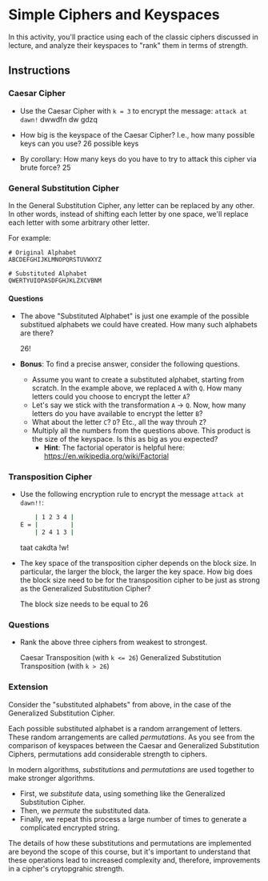 # Simple Ciphers and Keyspaces

In this activity, you'll practice using each of the classic ciphers discussed in lecture, and analyze their keyspaces to "rank" them in terms of strength.

## Instructions

### Caesar Cipher

- Use the Caesar Cipher with `k = 3` to encrypt the message: `attack at dawn!`
    dwwdfn dw gdzq

- How big is the keyspace of the Caesar Cipher? I.e., how many possible keys can you use?
    26 possible keys

- By corollary: How many keys do you have to try to attack this cipher via brute force?
    25

### General Substitution Cipher

In the General Substitution Cipher, any letter can be replaced by any other. In other words, instead of shifting each letter by one space, we'll replace each letter with some arbitrary other letter.

For example:

```
# Original Alphabet
ABCDEFGHIJKLMNOPQRSTUVWXYZ

# Substituted Alphabet
QWERTYUIOPASDFGHJKLZXCVBNM
```

#### Questions

- The above "Substituted Alphabet" is just one example of the possible substitued alphabets we could have created. How many such alphabets are there?
  
  26!

- **Bonus**: To find a precise answer, consider the following questions.
  - Assume you want to create a substituted alphabet, starting from scratch. In the example above, we replaced `A` with `Q`. How many letters could you choose to encrypt the letter `A`?
  - Let's say we stick with the transformation `A` -> `Q`. Now, how many letters do you have available to encrypt the letter `B`?
  - What about the letter `C`? `D`? Etc., all the way throuh `Z`?
  - Multiply all the numbers from the questions above. This product is the size of the keyspace. Is this as big as you expected?
    - **Hint**: The factorial operator is helpful here: <https://en.wikipedia.org/wiki/Factorial>

### Transposition Cipher

- Use the following encryption rule to encrypt the message `attack at dawn!!`:

    ```bash
        | 1 2 3 4 |
    E = |         |
        | 2 4 1 3 |
    ```

    taat cakdta !w!


- The key space of the transposition cipher depends on the block size. In particular, the larger the block, the larger the key space. How big does the block size need to be for the transposition cipher to be just as strong as the Generalized Substitution Cipher?

    The block size needs to be equal to 26

### Questions

- Rank the above three ciphers from weakest to strongest.

    Caesar
    Transposition (with `k <= 26`)
    Generalized Substitution
    Transposition (with `k > 26`)

### Extension

Consider the "substituted alphabets" from above, in the case of the Generalized Substitution Cipher. 

Each possible substituted alphabet is a random arrangement of letters. These random arrangements are called _permutations_. As you see from the comparison of keyspaces between the Caesar and Generalized Substitution Ciphers, permutations add considerable strength to ciphers.

In modern algorithms, _substitutions_ and _permutations_ are used together to make stronger algorithms.
- First, we _substitute_ data, using something like the Generalized Substitution Cipher.
- Then, we _permute_ the substituted data.
- Finally, we repeat this process a large number of times to generate a complicated encrypted string.

The details of how these substitutions and permutations are implemented are beyond the scope of this course, but it's important to understand that these operations lead to increased complexity and, therefore, improvements in a cipher's crytopgrahic strength.
